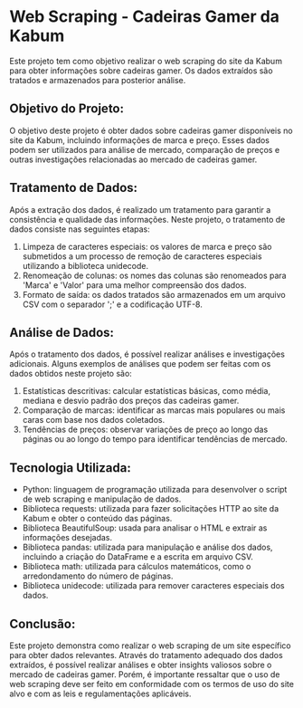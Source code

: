 # Web Scraping - Cadeiras Gamer da Kabum
<!--- --->

Este projeto tem como objetivo realizar o web scraping do site da Kabum para obter informações sobre cadeiras gamer. Os dados extraídos são tratados e armazenados para posterior análise.

## Objetivo do Projeto:
<!--- --->

O objetivo deste projeto é obter dados sobre cadeiras gamer disponíveis no site da Kabum, incluindo informações de marca e preço. Esses dados podem ser utilizados para análise de mercado, comparação de preços e outras investigações relacionadas ao mercado de cadeiras gamer.


## Tratamento de Dados:
<!--- --->

Após a extração dos dados, é realizado um tratamento para garantir a consistência e qualidade das informações. Neste projeto, o tratamento de dados consiste nas seguintes etapas:
1. Limpeza de caracteres especiais: os valores de marca e preço são submetidos a um processo de remoção de caracteres especiais utilizando a biblioteca unidecode.
2. Renomeação de colunas: os nomes das colunas são renomeados para 'Marca' e 'Valor' para uma melhor compreensão dos dados.
3. Formato de saída: os dados tratados são armazenados em um arquivo CSV com o separador ';' e a codificação UTF-8.


## Análise de Dados:
<!--- --->

Após o tratamento dos dados, é possível realizar análises e investigações adicionais. Alguns exemplos de análises que podem ser feitas com os dados obtidos neste projeto são:
1. Estatísticas descritivas: calcular estatísticas básicas, como média, mediana e desvio padrão dos preços das cadeiras gamer.
2. Comparação de marcas: identificar as marcas mais populares ou mais caras com base nos dados coletados.
3. Tendências de preços: observar variações de preço ao longo das páginas ou ao longo do tempo para identificar tendências de mercado.
<!--- --->

## Tecnologia Utilizada:
<!--- --->

- Python: linguagem de programação utilizada para desenvolver o script de web scraping e manipulação de dados.
- Biblioteca requests: utilizada para fazer solicitações HTTP ao site da Kabum e obter o conteúdo das páginas.
- Biblioteca BeautifulSoup: usada para analisar o HTML e extrair as informações desejadas.
- Biblioteca pandas: utilizada para manipulação e análise dos dados, incluindo a criação do DataFrame e a escrita em arquivo CSV.
- Biblioteca math: utilizada para cálculos matemáticos, como o arredondamento do número de páginas.
- Biblioteca unidecode: utilizada para remover caracteres especiais dos dados.

## Conclusão:
<!--- --->

Este projeto demonstra como realizar o web scraping de um site específico para obter dados relevantes. Através do tratamento adequado dos dados extraídos, é possível realizar análises e obter insights valiosos sobre o mercado de cadeiras gamer. Porém, é importante ressaltar que o uso de web scraping deve ser feito em conformidade com os termos de uso do site alvo e com as leis e regulamentações aplicáveis.


